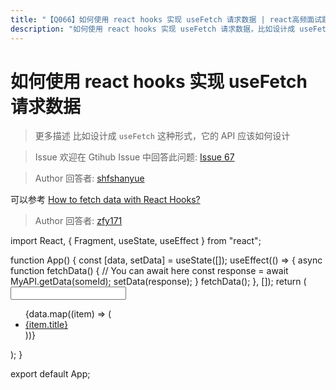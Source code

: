 ```yaml
---
title: "【Q066】如何使用 react hooks 实现 useFetch 请求数据 | react高频面试题"
description: "如何使用 react hooks 实现 useFetch 请求数据，比如设计成 useFetch 这种形式，它的 API 应该如何设计  字节跳动面试题、阿里腾讯面试题、美团小米面试题。"
---
```


# 如何使用 react hooks 实现 useFetch 请求数据

> 更多描述
> 比如设计成 `useFetch` 这种形式，它的 API 应该如何设计

> Issue
> 欢迎在 Gtihub Issue 中回答此问题: [Issue 67](https://github.com/shfshanyue/Daily-Question/issues/67)

> Author
> 回答者: [shfshanyue](https://github.com/shfshanyue)

可以参考 [How to fetch data with React Hooks?](https://www.robinwieruch.de/react-hooks-fetch-data)

> Author
> 回答者: [zfy171](https://github.com/zfy171)

import React, { Fragment, useState, useEffect } from "react";

function App() {
const [data, setData] = useState([]);
useEffect(() => {
async function fetchData() {
// You can await here
const response = await MyAPI.getData(someId);
setData(response);
}
fetchData();
}, []);
return (
<Fragment>
<input type="text" />
<ul>
{data.map((item) => (
<li key={item.objectID}>
<a href={item.url}>{item.title}</a>
</li>
))}
</ul>
</Fragment>
);
}

export default App;
